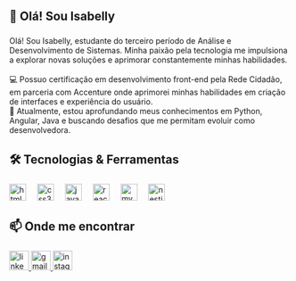 <h2 align="left">🌟 Olá! Sou Isabelly</h2>

###

<p align="left">Olá! Sou Isabelly, estudante do terceiro período de Análise e Desenvolvimento de Sistemas. Minha paixão pela tecnologia me impulsiona a explorar novas soluções e aprimorar constantemente minhas habilidades.  <br>
  <br>💻 Possuo certificação em desenvolvimento front-end pela Rede Cidadão, em parceria com Accenture onde aprimorei minhas habilidades em criação de interfaces e experiência do usuário. 
  <br>🚀 Atualmente, estou aprofundando meus conhecimentos em Python, Angular, Java e buscando desafios que me permitam evoluir como desenvolvedora.</p>

###

###

<h2 align="left">🛠 Tecnologias & Ferramentas</h2>

###

<div align="left">
  <img src="https://cdn.jsdelivr.net/gh/devicons/devicon/icons/html5/html5-original.svg" height="30" alt="html5 logo"  />
  <img width="12" />
  <img src="https://cdn.jsdelivr.net/gh/devicons/devicon/icons/css3/css3-original.svg" height="30" alt="css3 logo"  />
  <img width="12" />
  <img src="https://cdn.jsdelivr.net/gh/devicons/devicon/icons/javascript/javascript-original.svg" height="30" alt="javascript logo"  />
  <img width="12" />
  <img src="https://cdn.jsdelivr.net/gh/devicons/devicon/icons/react/react-original.svg" height="30" alt="react logo"  />
  <img width="12" />
  <img src="https://cdn.jsdelivr.net/gh/devicons/devicon/icons/mysql/mysql-original.svg" height="30" alt="mysql logo"  />
  <img width="12" />
  <img src="https://cdn.jsdelivr.net/gh/devicons/devicon/icons/nestjs/nestjs-original.svg" height="30" alt="nestjs logo"  />
</div>

###

<h2 align="left">📫 Onde me encontrar</h2>

###

<div align="left">
  <a href="https://www.linkedin.com/in/isabelly-remígio-032025j" target="_blank">
    <img src="https://img.shields.io/static/v1?message=LinkedIn&logo=linkedin&label=&color=0077B5&logoColor=white&labelColor=&style=for-the-badge" height="35" alt="linkedin logo"  />
  </a>
  <a href="https://mail.google.com/mail/u/0/?tab=rm&ogbl#inbox" target="_blank">
    <img src="https://img.shields.io/static/v1?message=Gmail&logo=gmail&label=&color=D14836&logoColor=white&labelColor=&style=for-the-badge" height="35" alt="gmail logo"  />
  </a>
  <a href="belly_remigio" target="_blank">
    <img src="https://img.shields.io/static/v1?message=Instagram&logo=instagram&label=&color=E4405F&logoColor=white&labelColor=&style=for-the-badge" height="35" alt="instagram logo"  />
  </a>
</div>


###
